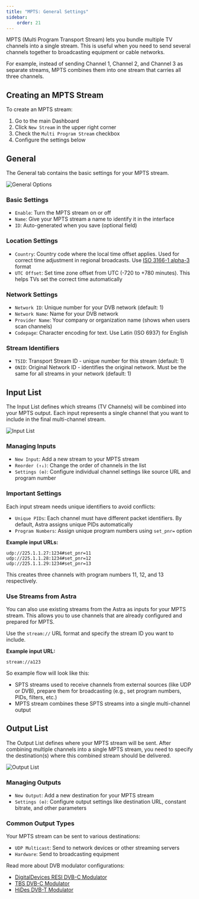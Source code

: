 ```yaml
---
title: "MPTS: General Settings"
sidebar:
    order: 21
---
```


MPTS (Multi Program Transport Stream) lets you bundle multiple TV channels into a single stream. This is useful when you need to send several channels together to broadcasting equipment or cable networks.

For example, instead of sending Channel 1, Channel 2, and Channel 3 as separate streams, MPTS combines them into one stream that carries all three channels.

## Creating an MPTS Stream

To create an MPTS stream:

1. Go to the main Dashboard
2. Click `New Stream` in the upper right corner
3. Check the `Multi Program Stream` checkbox
4. Configure the settings below

## General

The General tab contains the basic settings for your MPTS stream.

![General Options](https://cdn.cesbo.com/help/astra/delivery/broadcasting/mpts/general.png)

### Basic Settings

- `Enable`: Turn the MPTS stream on or off
- `Name`: Give your MPTS stream a name to identify it in the interface
- `ID`: Auto-generated when you save (optional field)

### Location Settings

- `Country`: Country code where the local time offset applies. Used for correct time adjustment in regional broadcasts. Use [ISO 3166-1 alpha-3](https://en.wikipedia.org/wiki/ISO_3166-1_alpha-3) format
- `UTC Offset`: Set time zone offset from UTC (-720 to +780 minutes). This helps TVs set the correct time automatically

### Network Settings

- `Network ID`: Unique number for your DVB network (default: 1)
- `Network Name`: Name for your DVB network
- `Provider Name`: Your company or organization name (shows when users scan channels)
- `Codepage`: Character encoding for text. Use Latin (ISO 6937) for English

### Stream Identifiers

- `TSID`: Transport Stream ID - unique number for this stream (default: 1)
- `ONID`: Original Network ID - identifies the original network. Must be the same for all streams in your network (default: 1)

## Input List

The Input List defines which streams (TV Channels) will be combined into your MPTS output. Each input represents a single channel that you want to include in the final multi-channel stream.

![Input List](https://cdn.cesbo.com/help/astra/delivery/broadcasting/mpts/input.png)

### Managing Inputs

- `New Input`: Add a new stream to your MPTS stream
- `Reorder (↑↓)`: Change the order of channels in the list
- `Settings (⚙)`: Configure individual channel settings like source URL and program number

### Important Settings

Each input stream needs unique identifiers to avoid conflicts:

- `Unique PIDs`: Each channel must have different packet identifiers. By default, Astra assigns unique PIDs automatically
- `Program Numbers`: Assign unique program numbers using `set_pnr=` option

**Example input URLs:**

```
udp://225.1.1.27:1234#set_pnr=11
udp://225.1.1.28:1234#set_pnr=12
udp://225.1.1.29:1234#set_pnr=13
```

This creates three channels with program numbers 11, 12, and 13 respectively.

### Use Streams from Astra

You can also use existing streams from the Astra as inputs for your MPTS stream. This allows you to use channels that are already configured and prepared for MPTS.

Use the `stream://` URL format and specify the stream ID you want to include.

**Example input URL:**

```
stream://a123
```

So example flow will look like this:

- SPTS streams used to receive channels from external sources (like UDP or DVB), prepare them for broadcasting (e.g., set program numbers, PIDs, filters, etc.)
- MPTS stream combines these SPTS streams into a single multi-channel output

## Output List

The Output List defines where your MPTS stream will be sent. After combining multiple channels into a single MPTS stream, you need to specify the destination(s) where this combined stream should be delivered.

![Output List](https://cdn.cesbo.com/help/astra/delivery/broadcasting/mpts/output.png)

### Managing Outputs

- `New Output`: Add a new destination for your MPTS stream
- `Settings (⚙)`: Configure output settings like destination URL, constant bitrate, and other parameters

### Common Output Types

Your MPTS stream can be sent to various destinations:

- `UDP Multicast`: Send to network devices or other streaming servers
- `Hardware`: Send to broadcasting equipment

Read more about DVB modulator configurations:

- [DigitalDevices RESI DVB-C Modulator](/en/astra/delivery-broadcast/resi-dvb-c-modulator/)
- [TBS DVB-C Modulator](/en/astra/delivery-broadcast/tbs-dvb-c-modulator/)
- [HiDes DVB-T Modulator](/en/astra/delivery-broadcast/hides-dvb-t-modulator/)
